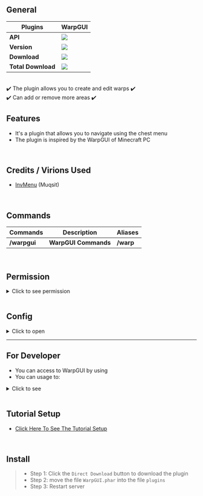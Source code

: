 ## General

| **Plugins** | **WarpGUI** |
| --- | --- |
| **API** | **<a href="https://poggit.pmmp.io/p/WarpGUI"><img src="https://poggit.pmmp.io/shield.api/WarpGUI"></a>** |
| **Version** | **<a href="https://poggit.pmmp.io/p/WarpGUI"><img src="https://poggit.pmmp.io/shield.state/WarpGUI"></a>** |
| **Download** | **<a href="https://poggit.pmmp.io/p/WarpGUI"><img src="https://poggit.pmmp.io/shield.dl/WarpGUI"></a>** |
| **Total Download** | **<a href="https://poggit.pmmp.io/p/WarpGUI"><img src="https://poggit.pmmp.io/shield.dl.total/WarpGUI"></a>** |
<br>
✔️ The plugin allows you to create and edit warps ✔️
<br>
✔️ Can add or remove more areas ✔️
<br>

## Features
- It's a plugin that allows you to navigate using the chest menu
- The plugin is inspired by the WarpGUI of Minecraft PC

<br>

## Credits / Virions Used
- [InvMenu](https://github.com/Muqsit/InvMenu) (Muqsit)

<br>

## Commands
| **Commands** | **Description** | **Aliases** |
| --- | --- | --- |
| **/warpgui** | **WarpGUI Commands** | **/warp** |

<br>

## Permission

<details> 
  <summary>Click to see permission</summary>

- use permission `warpgui.command` to use command /warpgui
- use permission `warpgui.command.help` to use command /warpgui help
- use permission `warpgui.command.create` to use command /warpgui create
- use permission `warpgui.command.remove` to use command /warpgui remove
- use permission `warpgui.command.edit` to use command /warpgui edit

</details>

<br>

## Config

<details>
  <summary>Click to open</summary>

```yaml
---
# WarpGUI config.yml
#    
#    ░██╗░░░░░░░██╗░█████╗░██████╗░██████╗░░██████╗░██╗░░░██╗██╗
#    ░██║░░██╗░░██║██╔══██╗██╔══██╗██╔══██╗██╔════╝░██║░░░██║██║
#    ░╚██╗████╗██╔╝███████║██████╔╝██████╔╝██║░░██╗░██║░░░██║██║
#    ░░████╔═████║░██╔══██║██╔══██╗██╔═══╝░██║░░╚██╗██║░░░██║██║
#    ░░╚██╔╝░╚██╔╝░██║░░██║██║░░██║██║░░░░░╚██████╔╝╚██████╔╝██║
#    ░░░╚═╝░░░╚═╝░░╚═╝░░╚═╝╚═╝░░╚═╝╚═╝░░░░░░╚═════╝░░╚═════╝░╚═╝
#
# Message Teleport To Warp
# Use {warp} to get warp name
msg-teleport: "§aSuccessfully teleport to warp§6 {warp}"

# Menu WarpGUI Name
menu-name: "WarpGUI"
...
```
</details>

---
## For Developer
- You can access to WarpGUI by using 
- You can usage to:
<details>
  <summary>Click to see</summary>

>- Create Warp Usage:

```php
$warpname = "Warp1";
$x = $player->getPosition()->getX();
$y = $player->getPosition()->getY();
$z = $player->getPosition()->getZ();
$world = $player->getPosition()->getWorld()->getDisplayName();
WarpGUI::getInstance()->addWarp($warpname, $x, $y, $z, $world);
```

>- Remove Warp Usage:

```php
$warpname = "Warp1";
WarpGUI::getInstance()->removeWarp($warpname);
```

</details>

<br>

## Tutorial Setup
- [Click Here To See The Tutorial Setup](https://www.youtube.com/watch?v=KRF0pttAR04)

<br>

## Install
>- Step 1: Click the `Direct Download` button to download the plugin
>- Step 2: move the file `WarpGUI.phar` into the file `plugins`
>- Step 3: Restart server

<br>
